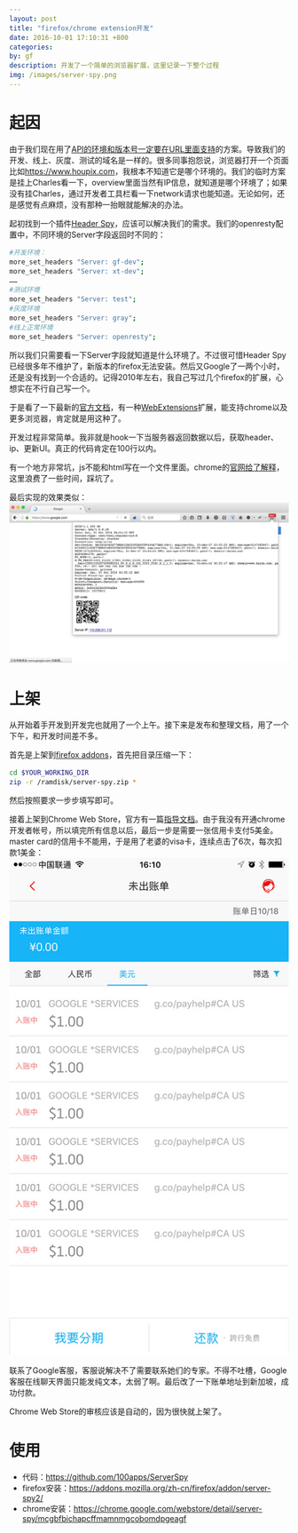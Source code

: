 ```yaml
---
layout: post
title: "firefox/chrome extension开发"
date: 2016-10-01 17:10:31 +800
categories: 
by: gf
description: 开发了一个简单的浏览器扩展，这里记录一下整个过程
img: /images/server-spy.png
---
```


# 起因

由于我们现在用了[API的环境和版本号一定要在URL里面支持](http://www.gfzj.us/2016/07/11/info-in-url.html)的方案。导致我们的开发、线上、灰度、测试的域名是一样的。很多同事抱怨说，浏览器打开一个页面比如<https://www.houpix.com>，我根本不知道它是哪个环境的。我们的临时方案是挂上Charles看一下，overview里面当然有IP信息，就知道是哪个环境了；如果没有挂Charles，通过开发者工具栏看一下network请求也能知道。无论如何，还是感觉有点麻烦，没有那种一抬眼就能解决的办法。

起初找到一个插件[Header Spy](https://addons.mozilla.org/en-us/firefox/addon/header-spy/)，应该可以解决我们的需求。我们的openresty配置中，不同环境的Server字段返回时不同的：

```bash
#开发环境：
more_set_headers "Server: gf-dev";
more_set_headers "Server: xt-dev";
……
#测试环境
more_set_headers "Server: test";
#灰度环境
more_set_headers "Server: gray";
#线上正常环境
more_set_headers "Server: openresty";
```

所以我们只需要看一下Server字段就知道是什么环境了。不过很可惜Header Spy已经很多年不维护了，新版本的firefox无法安装。然后又Google了一两个小时，还是没有找到一个合适的。记得2010年左右，我自己写过几个firefox的扩展，心想实在不行自己写一个。

于是看了一下最新的[官方文档](https://developer.mozilla.org/en-US/Add-ons)，有一种[WebExtensions](https://developer.mozilla.org/en-US/Add-ons/WebExtensions)扩展，能支持chrome以及更多浏览器，肯定就是用这种了。

开发过程非常简单。我非就是hook一下当服务器返回数据以后，获取header、ip、更新UI。真正的代码肯定在100行以内。

有一个地方非常坑，js不能和html写在一个文件里面。chrome的[官网给了解释](https://developer.chrome.com/extensions/contentSecurityPolicy#JSExecution)，这里浪费了一些时间，踩坑了。

最后实现的效果类似：
![ServerSpy](/images/server-spy.png)

# 上架

从开始着手开发到开发完也就用了一个上午。接下来是发布和整理文档，用了一个下午，和开发时间差不多。

首先是上架到[firefox addons](https://addons.mozilla.org/ZH-cn/developers/)，首先把目录压缩一下：

```bash
cd $YOUR_WORKING_DIR
zip -r /ramdisk/server-spy.zip *
```

然后按照要求一步步填写即可。

接着上架到Chrome Web Store，官方有一篇[指导文档](https://developer.chrome.com/webstore/publish)。由于我没有开通chrome开发者帐号，所以填完所有信息以后，最后一步是需要一张信用卡支付5美金。master card的信用卡不能用，于是用了老婆的visa卡，连续点击了6次，每次扣款1美金：
![扣钱](/images/IMG_2017.jpg)

联系了Google客服，客服说解决不了需要联系她们的专家。不得不吐槽，Google客服在线聊天界面只能发纯文本，太弱了啊。最后改了一下账单地址到新加坡，成功付款。

Chrome Web Store的审核应该是自动的，因为很快就上架了。

# 使用

- 代码：<https://github.com/100apps/ServerSpy>
- firefox安装：<https://addons.mozilla.org/zh-cn/firefox/addon/server-spy2/>
- chrome安装：<https://chrome.google.com/webstore/detail/server-spy/mcgbfbichapcffmamnmgcobomdpgeagf>


